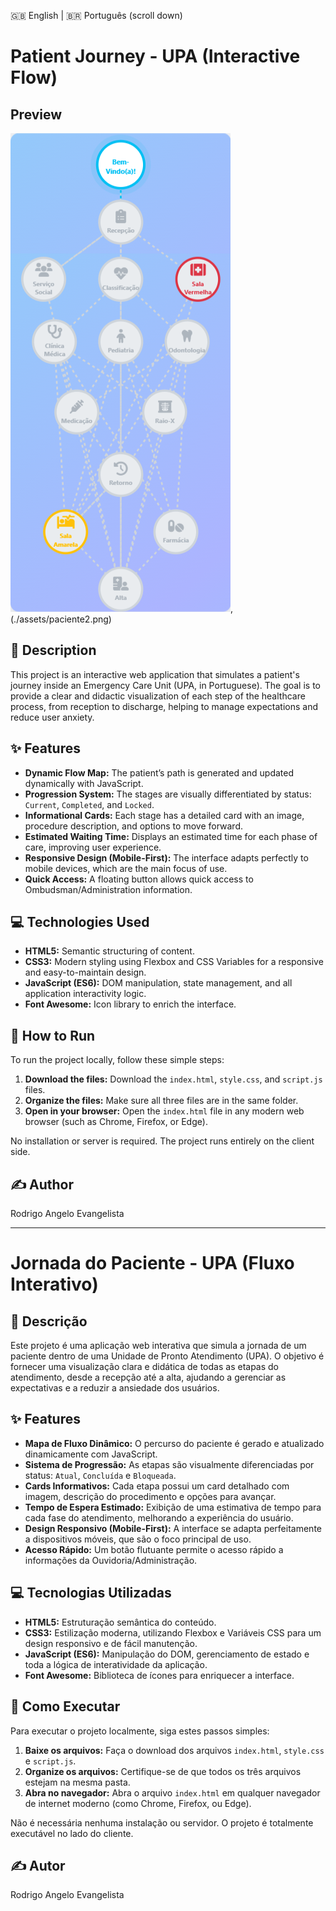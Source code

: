 🇬🇧 English | 🇧🇷 Português (scroll down)

# Patient Journey - UPA (Interactive Flow)

## Preview

![Preview](./assets/paciente.png), (./assets/paciente2.png)

## 📖 Description

This project is an interactive web application that simulates a patient's journey inside an Emergency Care Unit (UPA, in Portuguese). The goal is to provide a clear and didactic visualization of each step of the healthcare process, from reception to discharge, helping to manage expectations and reduce user anxiety.

## ✨ Features

- **Dynamic Flow Map:** The patient’s path is generated and updated dynamically with JavaScript.
- **Progression System:** The stages are visually differentiated by status: `Current`, `Completed`, and `Locked`.
- **Informational Cards:** Each stage has a detailed card with an image, procedure description, and options to move forward.
- **Estimated Waiting Time:** Displays an estimated time for each phase of care, improving user experience.
- **Responsive Design (Mobile-First):** The interface adapts perfectly to mobile devices, which are the main focus of use.
- **Quick Access:** A floating button allows quick access to Ombudsman/Administration information.

## 💻 Technologies Used

- **HTML5:** Semantic structuring of content.
- **CSS3:** Modern styling using Flexbox and CSS Variables for a responsive and easy-to-maintain design.
- **JavaScript (ES6):** DOM manipulation, state management, and all application interactivity logic.
- **Font Awesome:** Icon library to enrich the interface.

## 🚀 How to Run

To run the project locally, follow these simple steps:

1. **Download the files:** Download the `index.html`, `style.css`, and `script.js` files.
2. **Organize the files:** Make sure all three files are in the same folder.
3. **Open in your browser:** Open the `index.html` file in any modern web browser (such as Chrome, Firefox, or Edge).

No installation or server is required. The project runs entirely on the client side.

## ✍️ Author

Rodrigo Angelo Evangelista

---

# Jornada do Paciente - UPA (Fluxo Interativo)

## 📖 Descrição

Este projeto é uma aplicação web interativa que simula a jornada de um paciente dentro de uma Unidade de Pronto Atendimento (UPA). O objetivo é fornecer uma visualização clara e didática de todas as etapas do atendimento, desde a recepção até a alta, ajudando a gerenciar as expectativas e a reduzir a ansiedade dos usuários.

## ✨ Features

- **Mapa de Fluxo Dinâmico:** O percurso do paciente é gerado e atualizado dinamicamente com JavaScript.
- **Sistema de Progressão:** As etapas são visualmente diferenciadas por status: `Atual`, `Concluída` e `Bloqueada`.
- **Cards Informativos:** Cada etapa possui um card detalhado com imagem, descrição do procedimento e opções para avançar.
- **Tempo de Espera Estimado:** Exibição de uma estimativa de tempo para cada fase do atendimento, melhorando a experiência do usuário.
- **Design Responsivo (Mobile-First):** A interface se adapta perfeitamente a dispositivos móveis, que são o foco principal de uso.
- **Acesso Rápido:** Um botão flutuante permite o acesso rápido a informações da Ouvidoria/Administração.

## 💻 Tecnologias Utilizadas

- **HTML5:** Estruturação semântica do conteúdo.
- **CSS3:** Estilização moderna, utilizando Flexbox e Variáveis CSS para um design responsivo e de fácil manutenção.
- **JavaScript (ES6):** Manipulação do DOM, gerenciamento de estado e toda a lógica de interatividade da aplicação.
- **Font Awesome:** Biblioteca de ícones para enriquecer a interface.

## 🚀 Como Executar

Para executar o projeto localmente, siga estes passos simples:

1.  **Baixe os arquivos:** Faça o download dos arquivos `index.html`, `style.css` e `script.js`.
2.  **Organize os arquivos:** Certifique-se de que todos os três arquivos estejam na mesma pasta.
3.  **Abra no navegador:** Abra o arquivo `index.html` em qualquer navegador de internet moderno (como Chrome, Firefox, ou Edge).

Não é necessária nenhuma instalação ou servidor. O projeto é totalmente executável no lado do cliente.

## ✍️ Autor

Rodrigo Angelo Evangelista
